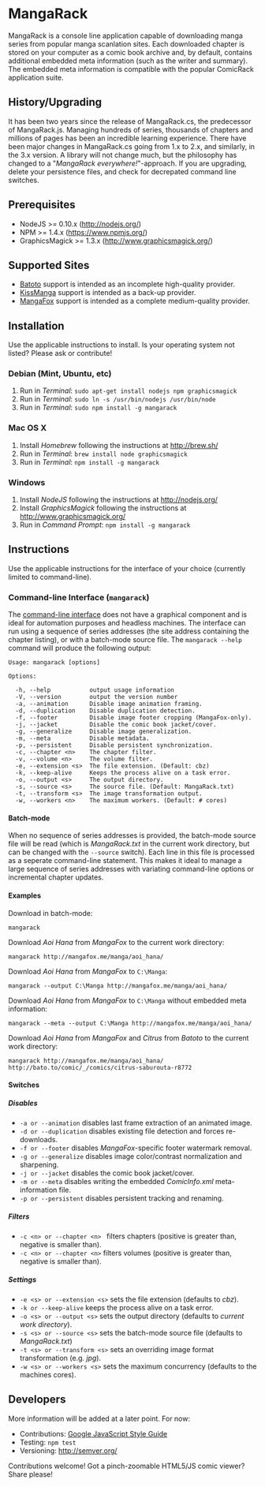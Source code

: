 # MangaRack

MangaRack is a console line application capable of downloading manga series from popular manga scanlation sites. Each downloaded chapter is stored on your computer as a comic book archive and, by default, contains additional embedded meta information (such as the writer and summary). The embedded meta information is compatible with the popular ComicRack application suite.

## History/Upgrading

It has been two years since the release of MangaRack.cs, the predecessor of MangaRack.js. Managing hundreds of series, thousands of chapters and millions of pages has been an incredible learning experience. There have been major changes in MangaRack.cs going from 1.x to 2.x, and similarly, in the 3.x version. A library will not change much, but the philosophy has changed to a "*MangaRack everywhere!*"-approach. If you are upgrading, delete your persistence files, and check for decrepated command line switches.

## Prerequisites

* NodeJS >= 0.10.x (http://nodejs.org/)
* NPM >= 1.4.x (https://www.npmjs.org/)
* GraphicsMagick >= 1.3.x (http://www.graphicsmagick.org/)

## Supported Sites

* [Batoto](http://bato.to/) support is intended as an incomplete high-quality provider.
* [KissManga](http://kissmanga.com/) support is intended as a back-up provider.
* [MangaFox](http://mangafox.me/) support is intended as a complete medium-quality provider.

## Installation

Use the applicable instructions to install. Is your operating system not listed? Please ask or contribute!

### Debian (Mint, Ubuntu, etc)

1. Run in *Terminal*: `sudo apt-get install nodejs npm graphicsmagick`
2. Run in *Terminal*: `sudo ln -s /usr/bin/nodejs /usr/bin/node`
3. Run in *Terminal*: `sudo npm install -g mangarack`

### Mac OS X

1. Install *Homebrew* following the instructions at http://brew.sh/
2. Run in *Terminal*: `brew install node graphicsmagick`
3. Run in *Terminal*: `npm install -g mangarack`

### Windows

1. Install *NodeJS* following the instructions at http://nodejs.org/
2. Install *GraphicsMagick* following the instructions at http://www.graphicsmagick.org/
3. Run in *Command Prompt*: `npm install -g mangarack`

## Instructions

Use the applicable instructions for the interface of your choice (currently limited to command-line).

### Command-line Interface (`mangarack`)

The [command-line interface](http://en.wikipedia.org/wiki/Command-line_interface) does not have a graphical component and is ideal for automation purposes and headless machines. The interface can run using a sequence of series addresses (the site address containing the chapter listing), or with a batch-mode source file. The `mangarack --help` command will produce the following output:

    Usage: mangarack [options]
    
    Options:
    
      -h, --help           output usage information
      -V, --version        output the version number
      -a, --animation      Disable image animation framing.
      -d, --duplication    Disable duplication detection.
      -f, --footer         Disable image footer cropping (MangaFox-only).
      -j, --jacket         Disable the comic book jacket/cover.
      -g, --generalize     Disable image generalization.
      -m, --meta           Disable metadata.
      -p, --persistent     Disable persistent synchronization.
      -c, --chapter <n>    The chapter filter.
      -v, --volume <n>     The volume filter.
      -e, --extension <s>  The file extension. (Default: cbz)
      -k, --keep-alive     Keeps the process alive on a task error.
      -o, --output <s>     The output directory.
      -s, --source <s>     The source file. (Default: MangaRack.txt)
      -t, --transform <s>  The image transformation output.
      -w, --workers <n>    The maximum workers. (Default: # cores)

#### Batch-mode

When no sequence of series addresses is provided, the batch-mode source file will be read (which is *MangaRack.txt* in the current work directory, but can be changed with the `--source` switch). Each line in this file is processed as a seperate command-line statement. This makes it ideal to manage a large sequence of series addresses with variating command-line options or incremental chapter updates.

#### Examples

Download in batch-mode:

    mangarack

Download *Aoi Hana* from *MangaFox* to the current work directory:

    mangarack http://mangafox.me/manga/aoi_hana/

Download *Aoi Hana* from *MangaFox* to `C:\Manga`:

    mangarack --output C:\Manga http://mangafox.me/manga/aoi_hana/

Download *Aoi Hana* from *MangaFox* to `C:\Manga` without embedded meta information:

    mangarack --meta --output C:\Manga http://mangafox.me/manga/aoi_hana/

Download *Aoi Hana* from *MangaFox* and *Citrus* from *Batoto* to the current work directory:

    mangarack http://mangafox.me/manga/aoi_hana/ http://bato.to/comic/_/comics/citrus-saburouta-r8772

#### Switches

##### Disables

* `-a or --animation` disables last frame extraction of an animated image.
* `-d or --duplication` disables existing file detection and forces re-downloads.
* `-f or --footer` disables *MangaFox*-specific footer watermark removal.
* `-g or --generalize` disables image color/contrast normalization and sharpening.
* `-j or --jacket` disables the comic book jacket/cover.
* `-m or --meta` disables writing the embedded *ComicInfo.xml* meta-information file.
* `-p or --persistent` disables persistent tracking and renaming.

##### Filters

* `-c <n> or --chapter <n> ` filters chapters (positive is greater than, negative is smaller than).
* `-c <n> or --chapter <n>` filters volumes (positive is greater than, negative is smaller than).

##### Settings

* `-e <s> or --extension <s>` sets the file extension (defaults to *cbz*).
* `-k or --keep-alive` keeps the process alive on a task error.
* `-o <s> or --output <s>` sets the output directory (defaults to *current work directory*).
* `-s <s> or --source <s>` sets the batch-mode source file (defaults to *MangaRack.txt*)
* `-t <s> or --transform <s>` sets an overriding image format transformation (e.g. *jpg*).
* `-w <s> or --workers <s>` sets the maximum concurrency (defaults to the machines cores).

## Developers

More information will be added at a later point. For now:

* Contributions: [Google JavaScript Style Guide](https://google-styleguide.googlecode.com/svn/trunk/javascriptguide.xml)
* Testing: `npm test`
* Versioning: http://semver.org/

Contributions welcome! Got a pinch-zoomable HTML5/JS comic viewer? Share please!
